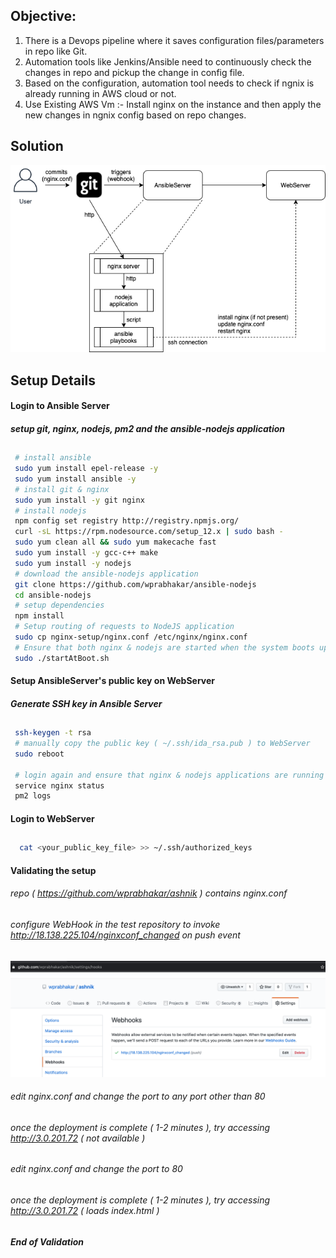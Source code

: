 ## Objective:
1. There is a Devops pipeline where it saves configuration files/parameters in repo like Git.
2. Automation tools like Jenkins/Ansible need to continuously check the changes in repo and
pickup the change in config file.
3. Based on the configuration, automation tool needs to check if ngnix is already running in
AWS cloud or not.
4. Use Existing AWS Vm :- Install nginx on the instance and then apply the new changes in
ngnix config based on repo changes.

## Solution
<img src="https://github.com/wprabhakar/ansible-nodejs/blob/master/docs/Solution.png">

## Setup Details

####  Login to Ansible Server  
#####  setup git, nginx, nodejs, pm2 and the ansible-nodejs application
#####

##
 ```sh
  # install ansible
  sudo yum install epel-release -y
  sudo yum install ansible -y
  # install git & nginx
  sudo yum install -y git nginx
  # install nodejs
  npm config set registry http://registry.npmjs.org/
  curl -sL https://rpm.nodesource.com/setup_12.x | sudo bash -
  sudo yum clean all && sudo yum makecache fast
  sudo yum install -y gcc-c++ make
  sudo yum install -y nodejs
  # download the ansible-nodejs application
  git clone https://github.com/wprabhakar/ansible-nodejs
  cd ansible-nodejs
  # setup dependencies
  npm install
  # Setup routing of requests to NodeJS application
  sudo cp nginx-setup/nginx.conf /etc/nginx/nginx.conf
  # Ensure that both nginx & nodejs are started when the system boots up.
  sudo ./startAtBoot.sh
```

#### Setup AnsibleServer's public key on WebServer
##### Generate SSH key in Ansible Server
##
 ```sh
  ssh-keygen -t rsa
  # manually copy the public key ( ~/.ssh/ida_rsa.pub ) to WebServer
  sudo reboot
  
  # login again and ensure that nginx & nodejs applications are running
  service nginx status
  pm2 logs
```
#### Login to WebServer
##
 ```sh
   cat <your_public_key_file> >> ~/.ssh/authorized_keys
```

#### Validating the setup
###### repo ( https://github.com/wprabhakar/ashnik ) contains nginx.conf
###### configure WebHook in the test repository to invoke  http://18.138.225.104/nginxconf_changed on push event
<img src="https://github.com/wprabhakar/ansible-nodejs/blob/master/docs/GitHubWebHookConfiguration.png">

###### edit nginx.conf and change the port to any port other than 80
###### once the deployment is complete ( 1-2 minutes ), try accessing http://3.0.201.72  ( not available )

###### edit nginx.conf and change the port to 80
###### once the deployment is complete ( 1-2 minutes ), try accessing http://3.0.201.72 ( loads index.html )
##
##### End of Validation
##
##




